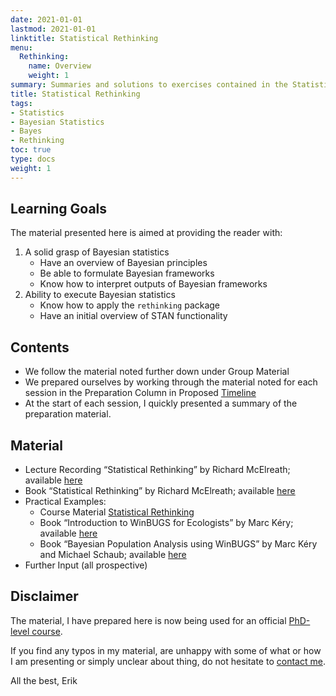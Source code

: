 ```yaml
---
date: 2021-01-01
lastmod: 2021-01-01
linktitle: Statistical Rethinking
menu:
  Rethinking:
    name: Overview
    weight: 1
summary: Summaries and solutions to exercises contained in the Statistical Rethinking material by Richard McElreath.
title: Statistical Rethinking
tags:
- Statistics
- Bayesian Statistics
- Bayes
- Rethinking
toc: true
type: docs
weight: 1
---
```


## Learning Goals
The material presented here is aimed at providing the reader with:  

1. A solid grasp of Bayesian statistics  
    - Have an overview of Bayesian principles  
    - Be able to formulate Bayesian frameworks  
    - Know how to interpret outputs of Bayesian frameworks  
2. Ability to execute Bayesian statistics  
    - Know how to apply the `rethinking` package  
    - Have an initial overview of STAN functionality  


## Contents
- We follow the material noted further down under Group Material  
- We prepared ourselves by working through the material noted for each session in the Preparation Column in Proposed [Timeline](/project/aubayes/Schedule.pdf)  
- At the start of each session, I quickly presented a summary of the preparation material.

## Material
- Lecture Recording “Statistical Rethinking” by Richard McElreath; available [here](https://www.youtube.com/playlist?list=PLDcUM9US4XdNM4Edgs7weiyIguLSToZRI)  
- Book “Statistical Rethinking” by Richard McElreath; available [here](https://github.com/Booleans/statistical-rethinking/blob/master/Statistical%20Rethinking%202nd%20Edition.pdf)  
- Practical Examples:  
  - Course Material [Statistical Rethinking](https://github.com/rmcelreath/stat_rethinking_2020)   
  - Book “Introduction to WinBUGS for Ecologists” by Marc Kéry; available [here](https://www.sciencedirect.com/book/9780123786050/introduction-to-winbugs-for-ecologists)  
  - Book “Bayesian Population Analysis using WinBUGS” by Marc Kéry and Michael Schaub; available [here](https://www.sciencedirect.com/book/9780123870209/bayesian-population-analysis-using-winbugs)  
- Further Input (all prospective)  

## Disclaimer

The material, I have prepared here is now being used for an official [PhD-level course](https://phdcourses.dk/Course/83222).

If you find any typos in my material, are unhappy with some of what or how I am presenting or simply unclear about thing, do not hesitate to [contact me](/about/#contact).

All the best,
Erik
